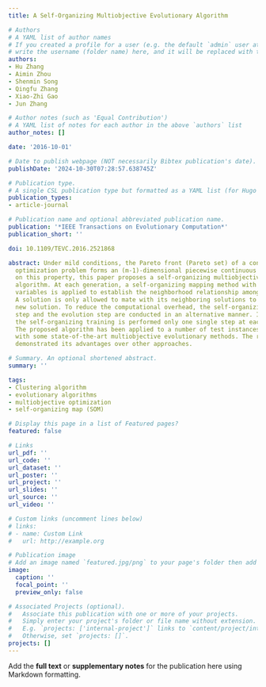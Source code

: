 ```yaml
---
title: A Self-Organizing Multiobjective Evolutionary Algorithm

# Authors
# A YAML list of author names
# If you created a profile for a user (e.g. the default `admin` user at `content/authors/admin/`), 
# write the username (folder name) here, and it will be replaced with their full name and linked to their profile.
authors:
- Hu Zhang
- Aimin Zhou
- Shenmin Song
- Qingfu Zhang
- Xiao-Zhi Gao
- Jun Zhang

# Author notes (such as 'Equal Contribution')
# A YAML list of notes for each author in the above `authors` list
author_notes: []

date: '2016-10-01'

# Date to publish webpage (NOT necessarily Bibtex publication's date).
publishDate: '2024-10-30T07:28:57.638745Z'

# Publication type.
# A single CSL publication type but formatted as a YAML list (for Hugo requirements).
publication_types:
- article-journal

# Publication name and optional abbreviated publication name.
publication: '*IEEE Transactions on Evolutionary Computation*'
publication_short: ''

doi: 10.1109/TEVC.2016.2521868

abstract: Under mild conditions, the Pareto front (Pareto set) of a continuous m-objective
  optimization problem forms an (m-1)-dimensional piecewise continuous manifold. Based
  on this property, this paper proposes a self-organizing multiobjective evolutionary
  algorithm. At each generation, a self-organizing mapping method with (m-1) latent
  variables is applied to establish the neighborhood relationship among current solutions.
  A solution is only allowed to mate with its neighboring solutions to generate a
  new solution. To reduce the computational overhead, the self-organizing training
  step and the evolution step are conducted in an alternative manner. In other words,
  the self-organizing training is performed only one single step at each generation.
  The proposed algorithm has been applied to a number of test instances and compared
  with some state-of-the-art multiobjective evolutionary methods. The results have
  demonstrated its advantages over other approaches.

# Summary. An optional shortened abstract.
summary: ''

tags:
- Clustering algorithm
- evolutionary algorithms
- multiobjective optimization
- self-organizing map (SOM)

# Display this page in a list of Featured pages?
featured: false

# Links
url_pdf: ''
url_code: ''
url_dataset: ''
url_poster: ''
url_project: ''
url_slides: ''
url_source: ''
url_video: ''

# Custom links (uncomment lines below)
# links:
# - name: Custom Link
#   url: http://example.org

# Publication image
# Add an image named `featured.jpg/png` to your page's folder then add a caption below.
image:
  caption: ''
  focal_point: ''
  preview_only: false

# Associated Projects (optional).
#   Associate this publication with one or more of your projects.
#   Simply enter your project's folder or file name without extension.
#   E.g. `projects: ['internal-project']` links to `content/project/internal-project/index.md`.
#   Otherwise, set `projects: []`.
projects: []
---
```


Add the **full text** or **supplementary notes** for the publication here using Markdown formatting.
